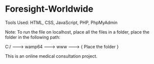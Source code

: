 # Foresight-Worldwide

Tools Used: HTML, CSS, JavaScript, PHP, PhpMyAdmin 

Note: To run the file on localhost, place all the files in a folder, place the folder in the following path:

C:/ ---> wamp64 ---> www ---> { Place the folder }

This is an online medical consultation project.
